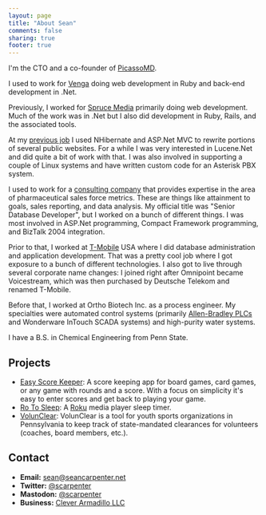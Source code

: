 ```yaml
---
layout: page
title: "About Sean"
comments: false
sharing: true
footer: true
---
```


I'm the CTO and a co-founder of [PicassoMD](https://picasso.md).

I used to work for [Venga](http://www.getvenga.com) doing web development in Ruby and back-end development in .Net.

Previously, I worked for [Spruce Media](http://sprucemedia.com) primarily doing web development. Much of the work was in .Net but I also did development in Ruby, Rails, and the associated tools.

At my [previous job](http://www.vertmarkets.com) I used NHibernate and ASP.Net MVC to rewrite portions of several public websites. For a while I was very interested in Lucene.Net and did quite a bit of work with that. I was also involved in supporting a couple of Linux systems and have written custom code for an Asterisk PBX system.

I used to work for a [consulting company](http://www.prometrics.com) that provides expertise in the area of pharmaceutical sales force metrics. These are things like attainment to goals, sales reporting, and data analysis. My official title was "Senior Database Developer", but I worked on a bunch of different things. I was most involved in ASP.Net programming, Compact Framework programming, and BizTalk 2004 integration.

Prior to that, I worked at [T-Mobile](http://www.t-mobile.com) USA where I did database administration and application development. That was a pretty cool job where I got exposure to a bunch of different technologies. I also got to live through several corporate name changes: I joined right after Omnipoint became Voicestream, which was then purchased by Deutsche Telekom and renamed T-Mobile.

Before that, I worked at Ortho Biotech Inc. as a process engineer. My specialties were automated control systems (primarily [Allen-Bradley PLCs](http://ab.rockwellautomation.com/Programmable-Controllers/PLC-5) and Wonderware InTouch SCADA systems) and high-purity water systems.

I have a B.S. in Chemical Engineering from Penn State.

## Projects

<ul class="about-list">
  <li>
    <a href="http://itunes.apple.com/us/app/easy-score-keeper/id570999111?ls=1&amp;mt=8&amp;at=10l5G3&amp;ct=blog">Easy Score Keeper</a>: A score keeping app for board games, card games, or any game with rounds and a score. With a focus on simplicity it's easy to enter scores and get back to playing your game.
  </li>
  <li>
  	<a href="https://apps.apple.com/us/app/ro-to-sleep-a-roku-sleep-timer/id1067642181?ls=1&amp;mt=8&amp;at=10l5G3&amp;ct=blog">Ro To Sleep</a>: A <a href="http://www.roku.com">Roku</a> media player sleep timer.
  </li>
  <li>
    <a href="https://volunclear.io">VolunClear</a>: VolunClear is a tool for youth sports organizations in Pennsylvania to keep track of state-mandated clearances for volunteers (coaches, board members, etc.).
  </li>
</ul>

## Contact

<ul class="about-list">
  <li><strong>Email:</strong> <a href="mailto:sean@seancarpenter.net">sean@seancarpenter.net</a></li>
  <li><strong>Twitter:</strong> <a href="http://www.twitter.com/scarpenter">@scarpenter</a></li>
  <li><strong>Mastodon:</strong> <a href="https://techhub.social/@scarpenter" rel="me">@scarpenter</a></li>
  <li><strong>Business:</strong> <a href="http://www.cleverarmadillo.com">Clever Armadillo LLC</a></li>
</ul>
<p>
  <a style="display:none;" rel="me" href="https://plus.google.com/109155364692488400884?rel=author">Google+</a>
</p>
